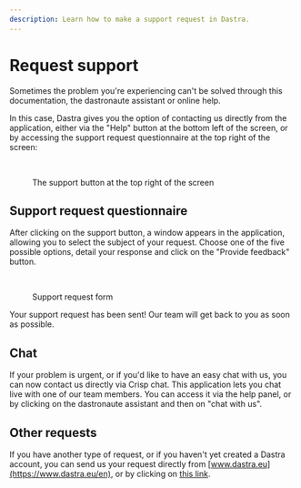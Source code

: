```yaml
---
description: Learn how to make a support request in Dastra.
---
```


# Request support

Sometimes the problem you're experiencing can't be solved through this documentation, the dastronaute assistant or online help.&#x20;

In this case, Dastra gives you the option of contacting us directly from the application, either via the "Help" button at the bottom left of the screen, or by accessing the support request questionnaire at the top right of the screen:

<figure><img src="../../.gitbook/assets/Capture d’écran 2023-06-07 à 10.53.44.png" alt="" width="209"><figcaption><p>The support button at the top right of the screen</p></figcaption></figure>

## Support request questionnaire

After clicking on the support button, a window appears in the application, allowing you to select the subject of your request. Choose one of the five possible options, detail your response and click on the "Provide feedback" button.

<figure><img src="../../.gitbook/assets/Capture d’écran 2023-06-07 à 10.55.13.png" alt="" width="563"><figcaption><p>Support request form</p></figcaption></figure>

Your support request has been sent! Our team will get back to you as soon as possible.&#x20;

## Chat&#x20;

If your problem is urgent, or if you'd like to have an easy chat with us, you can now contact us directly via Crisp chat. This application lets you chat live with one of our team members. You can access it via the help panel, or by clicking on the dastronaute assistant and then on "chat with us".&#x20;

## Other requests&#x20;

If you have another type of request, or if you haven't yet created a Dastra account, you can send us your request directly from [www.dastra.eu](https://www.dastra.eu/en), or by clicking on [this link](https://www.dastra.eu/en/contact).
